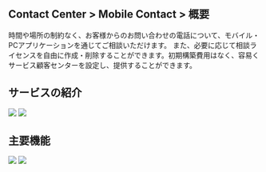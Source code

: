 ## Contact Center > Mobile Contact > 概要

時間や場所の制約なく、お客様からのお問い合わせの電話について、モバイル・PCアプリケーションを通じてご相談いただけます。 また、必要に応じて相談ライセンスを自由に作成・削除することができます。初期構築費用はなく、容易くサービス顧客センターを設定し、提供することができます。

## サービスの紹介
![](http://static.toastoven.net/prod_contact_center/MC_overview_1_ja.png)
![](http://static.toastoven.net/prod_contact_center/MC_overview_2_ja.png)

## 主要機能
![](http://static.toastoven.net/prod_contact_center/MC_overview_3_ja.png)
![](http://static.toastoven.net/prod_contact_center/MC_overview_4_ja.png)
